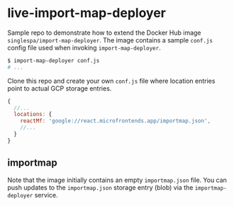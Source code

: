 # live-import-map-deployer

Sample repo to demonstrate how to extend the Docker Hub image `singlespa/import-map-deployer`.
The image contains a sample `conf.js` config file used when invoking `import-map-deployer`.

```sh
$ import-map-deployer conf.js
# ...
```

Clone this repo and create your own `conf.js` file where location entries point to actual GCP storage entries.

```js
{
  //...
  locations: {
    reactMf: 'google://react.microfrontends.app/importmap.json',
    //...
  }
}  
```

## importmap

Note that the image initially contains an empty `importmap.json` file.
You can push updates to the `importmap.json` storage entry (blob) via the `importmap-deployer` service.
